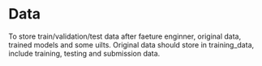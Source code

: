 # Data

To store train/validation/test data after faeture enginner, original data, trained models and some uilts.
Original data should store in training_data, include training, testing and submission data.